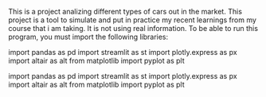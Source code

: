 This is a project analizing different types of cars out in the market. This project is a tool to simulate and put in practice my recent learnings from my course that i am taking. It is not using real information. To be able to run this program, you must import the following libraries:

import pandas as pd import streamlit as st import plotly.express as px import altair as alt from matplotlib import pyplot as plt

import pandas as pd
import streamlit as st
import plotly.express as px
import altair as alt
from matplotlib import pyplot as plt
